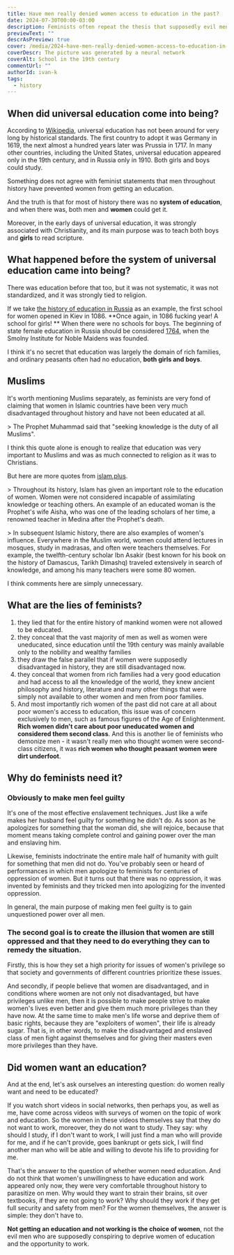 ```yaml
---
title: Have men really denied women access to education in the past?
date: 2024-07-30T00:00-03:00
description: Feminists often repeat the thesis that supposedly evil men prevented women from accessing education, considered them stupid and purposely prevented them from developing. But is it true? Let's get to the bottom of it.
previewText: ""
descrAsPreview: true
cover: /media/2024-have-men-really-denied-women-access-to-education-in-the-past.avif
coverDescr: The picture was generated by a neural network
coverAlt: School in the 19th century
commentUrl: ""
authorId: ivan-k
tags:
  - history
---
```

## When did universal education come into being?

According to [Wikipedia](https://ru.wikipedia.org/wiki/%D0%92%D1%81%D0%B5%D0%BE%D0%B1%D1%89%D0%B5%D0%B5_%D0%BE%D0%B1%D1%80%D0%B0%D0%B7%D0%BE%D0%B2%D0%B0%D0%BD%D0%B8%D0%B5), universal education has not been around for very long by historical standards. The first country to adopt it was Germany in 1619, the next almost a hundred years later was Prussia in 1717. In many other countries, including the United States, universal education appeared only in the 19th century, and in Russia only in 1910. Both girls and boys could study.

Something does not agree with feminist statements that men throughout history have prevented women from getting an education.

And the truth is that for most of history there was no **system of education**, and when there was, both men and **women** could get it.

Moreover, in the early days of universal education, it was strongly associated with Christianity, and its main purpose was to teach both boys and **girls** to read scripture.

## What happened before the system of universal education came into being?

There was education before that too, but it was not systematic, it was not standardized, and it was strongly tied to religion.

If we take [the history of education in Russia](https://ru.wikipedia.org/wiki/%D0%9E%D0%B1%D1%80%D0%B0%D0%B7%D0%BE%D0%B2%D0%B0%D0%BD%D0%B8%D0%B5_%D0%B2_%D0%A0%D0%BE%D1%81%D1%81%D0%B8%D0%B8) as an example, the first school for women opened in Kiev in 1086. **Once again, in 1086 fucking year! A school for girls! ** When there were no schools for boys. The beginning of state female education in Russia should be considered [1764](https://ru.wikipedia.org/wiki/1764_год), when the Smolny Institute for Noble Maidens was founded.

I think it's no secret that education was largely the domain of rich families, and ordinary peasants often had no education, **both girls and boys**.

## Muslims ##

It's worth mentioning Muslims separately, as feminists are very fond of claiming that women in Islamic countries have been very much disadvantaged throughout history and have not been educated at all.

&gt; The Prophet Muhammad said that "seeking knowledge is the duty of all Muslims".

I think this quote alone is enough to realize that education was very important to Muslims and was as much connected to religion as it was to Christians.

But here are more quotes from [islam.plus](https://islam.plus/ru/civilizaciya/history/obrazovanie-v-islamskoi-istorii).

&gt; Throughout its history, Islam has given an important role to the education of women. Women were not considered incapable of assimilating knowledge or teaching others. An example of an educated woman is the Prophet's wife Aisha, who was one of the leading scholars of her time, a renowned teacher in Medina after the Prophet's death.

&gt; In subsequent Islamic history, there are also examples of women's influence. Everywhere in the Muslim world, women could attend lectures in mosques, study in madrasas, and often were teachers themselves. For example, the twelfth-century scholar Ibn Asakir (best known for his book on the history of Damascus, Tarikh Dimashq) traveled extensively in search of knowledge, and among his many teachers were some 80 women.

I think comments here are simply unnecessary.

## What are the lies of feminists? ##

1. they lied that for the entire history of mankind women were not allowed to be educated.
2. they conceal that the vast majority of men as well as women were uneducated, since education until the 19th century was mainly available only to the nobility and wealthy families
3. they draw the false parallel that if women were supposedly disadvantaged in history, they are still disadvantaged now.
4. they conceal that women from rich families had a very good education and had access to all the knowledge of the world, they knew ancient philosophy and history, literature and many other things that were simply not available to other women and men from poor families.
5. And most importantly rich women of the past did not care at all about poor women's access to education, this issue was of concern exclusively to men, such as famous figures of the Age of Enlightenment. **Rich women didn't care about poor uneducated women and considered them second class**. And this is another lie of feminists who demonize men - it wasn't really men who thought women were second-class citizens, it was **rich women who thought peasant women were dirt underfoot**.

## Why do feminists need it?

### Obviously to make men feel guilty ###

It's one of the most effective enslavement techniques. Just like a wife makes her husband feel guilty for something he didn't do. As soon as he apologizes for something that the woman did, she will rejoice, because that moment means taking complete control and gaining power over the man and enslaving him.

Likewise, feminists indoctrinate the entire male half of humanity with guilt for something that men did not do. You've probably seen or heard of performances in which men apologize to feminists for centuries of oppression of women. But it turns out that there was no oppression, it was invented by feminists and they tricked men into apologizing for the invented oppression.

In general, the main purpose of making men feel guilty is to gain unquestioned power over all men.

### The second goal is to create the illusion that women are still oppressed and that they need to do everything they can to remedy the situation.

Firstly, this is how they set a high priority for issues of women's privilege so that society and governments of different countries prioritize these issues.

And secondly, if people believe that women are disadvantaged, and in conditions where women are not only not disadvantaged, but have privileges unlike men, then it is possible to make people strive to make women's lives even better and give them much more privileges than they have now. At the same time to make men's life worse and deprive them of basic rights, because they are "exploiters of women", their life is already sugar. That is, in other words, to make the disadvantaged and enslaved class of men fight against themselves and for giving their masters even more privileges than they have.

## Did women want an education?

And at the end, let's ask ourselves an interesting question: do women really want and need to be educated?

If you watch short videos in social networks, then perhaps you, as well as me, have come across videos with surveys of women on the topic of work and education. So the women in these videos themselves say that they do not want to work, moreover, they do not want to study. They say: why should I study, if I don't want to work, I will just find a man who will provide for me, and if he can't provide, goes bankrupt or gets sick, I will find another man who will be able and willing to devote his life to providing for me.

That's the answer to the question of whether women need education. And do not think that women's unwillingness to have education and work appeared only now, they were very comfortable throughout history to parasitize on men. Why would they want to strain their brains, sit over textbooks, if they are not going to work? Why should they work if they get full security and safety from men? For the women themselves, the answer is simple: they don't have to.

**Not getting an education and not working is the choice of women**, not the evil men who are supposedly conspiring to deprive women of education and the opportunity to work.
